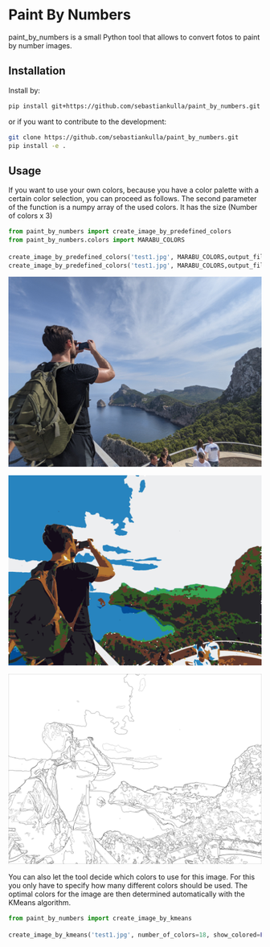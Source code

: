 # Paint By Numbers

paint_by_numbers is a small Python tool that allows to convert fotos to paint by number images.

## Installation
Install by:
```bash
pip install git+https://github.com/sebastiankulla/paint_by_numbers.git
```
or if you want to contribute to the development:
```bash
git clone https://github.com/sebastiankulla/paint_by_numbers.git
pip install -e .
```


## Usage
If you want to use your own colors, because you have a color palette with a certain color selection, you can proceed as follows.
The second parameter of the function is a numpy array of the used colors. It has the size (Number of colors x 3)
```python
from paint_by_numbers import create_image_by_predefined_colors
from paint_by_numbers.colors import MARABU_COLORS

create_image_by_predefined_colors('test1.jpg', MARABU_COLORS,output_file='test1_normal.jpg', show_colored=False)
create_image_by_predefined_colors('test1.jpg', MARABU_COLORS,output_file='test1_colored.jpg', show_colored=True)
```
![test1.jpg](test1.jpg)

![test1_colored.jpg](test1_colored.jpg)

![test1_normal.jpg](test1_normal.jpg)

You can also let the tool decide which colors to use for this image. 
For this you only have to specify how many different colors should be used. 
The optimal colors for the image are then determined automatically with the KMeans algorithm.

```python
from paint_by_numbers import create_image_by_kmeans

create_image_by_kmeans('test1.jpg', number_of_colors=18, show_colored=False)
```